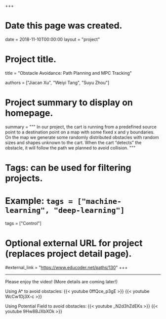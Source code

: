 +++
# Date this page was created.
date = 2018-11-10T00:00:00
layout = "project"

# Project title.
title = "Obstacle Avoidance: Path Planning and MPC Tracking"

authors = ["Jiacan Xu", "Weiyi Tang", "Suyu Zhou"]

# Project summary to display on homepage.
summary = """
In our project, the cart is running from a predefined source point to a destination point on a map with some fixed x and y boundaries. On the map we generate some randomly distributed obstacles with random sizes and shapes unknown to the cart. When the cart “detects” the obstacle, it will follow the path we planned to avoid collision.
 """

# Tags: can be used for filtering projects.
# Example: `tags = ["machine-learning", "deep-learning"]`
tags = ["Control"]

# Optional external URL for project (replaces project detail page).
#external_link = "https://www.educoder.net/paths/130"
+++

---
Please enjoy the video! (More details are coming later!)<br>

Using A* to avoid obstacles:
{{< youtube 0ffQce_p3gE >}}
{{< youtube WcCw1Dj3X-c >}}

Using Potential Field to avoid obstacles:
{{< youtube _N2d3hZdEKs >}}
{{< youtube 9Hw8BJXbXOk >}}
